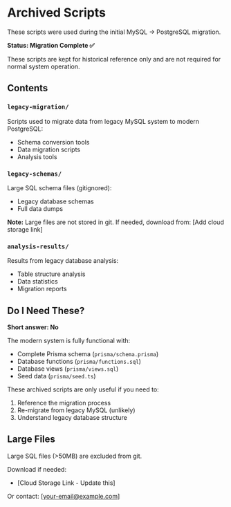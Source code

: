 # Archived Scripts

These scripts were used during the initial MySQL → PostgreSQL migration.

**Status: Migration Complete ✅**

These scripts are kept for historical reference only and are not required for normal system operation.

## Contents

### `legacy-migration/`
Scripts used to migrate data from legacy MySQL system to modern PostgreSQL:
- Schema conversion tools
- Data migration scripts
- Analysis tools

### `legacy-schemas/`
Large SQL schema files (gitignored):
- Legacy database schemas
- Full data dumps

**Note:** Large files are not stored in git.
If needed, download from: [Add cloud storage link]

### `analysis-results/`
Results from legacy database analysis:
- Table structure analysis
- Data statistics
- Migration reports

## Do I Need These?

**Short answer: No**

The modern system is fully functional with:
- Complete Prisma schema (`prisma/schema.prisma`)
- Database functions (`prisma/functions.sql`)
- Database views (`prisma/views.sql`)
- Seed data (`prisma/seed.ts`)

These archived scripts are only useful if you need to:
1. Reference the migration process
2. Re-migrate from legacy MySQL (unlikely)
3. Understand legacy database structure

## Large Files

Large SQL files (>50MB) are excluded from git.

Download if needed:
- [Cloud Storage Link - Update this]

Or contact: [your-email@example.com]
